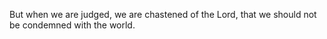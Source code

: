 But when we are judged, we are chastened of the Lord, that we should not be condemned with the world.
